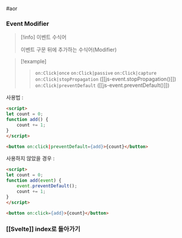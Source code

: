 #aor
### Event Modifier
>[!info]
>이벤트 수식어
>
>이벤트 구문 뒤에 추가하는 수식어(Modifier)

>[!example]
>>`on:Click|once`
>>`on:Click|passive`
>>`on:Click|capture`
>>`on:Click|stopPropagation` ([[js-event.stopPropagation()]])
>>`on:Click|preventDefault` ([[js-event.preventDefault()]])

사용법 :
```html
<script>
let count = 0;
function add() {
	count += 1;
}
</script>

<button on:click|preventDefault={add}>{count}</button>
```

사용하지 않았을 경우 :
```html
<script>
let count = 0;
function add(event) {
	event.preventDefault();
	count += 1;
}
</script>

<button on:click={add}>{count}</button>
```

### [[Svelte]] index로 돌아가기